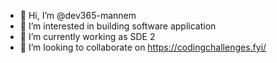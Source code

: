 - 👋 Hi, I’m @dev365-mannem
- 👀 I’m interested in building software application
- 🌱 I’m currently working as SDE 2
- 💞️ I’m looking to collaborate on https://codingchallenges.fyi/

<!---
dev365-mannem/dev365-mannem is a ✨ special ✨ repository because its `README.md` (this file) appears on your GitHub profile.
You can click the Preview link to take a look at your changes.
--->
